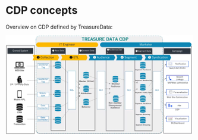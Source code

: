 # CDP concepts

Overview on CDP defined by TreasureData:

![TreasureData CDP definition](./treasuredata-cdp.png)
